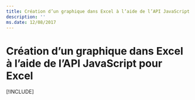 ```yaml
---
title: Création d’un graphique dans Excel à l’aide de l’API JavaScript pour Excel
description: ''
ms.date: 12/08/2017
---
```



# <a name="create-a-chart-in-excel-using-the-excel-javascript-api"></a>Création d’un graphique dans Excel à l’aide de l’API JavaScript pour Excel

[!INCLUDE[](../includes/excel-tutorial-create-chart.md)]
